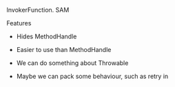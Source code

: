 InvokerFunction. SAM

Features
* Hides MethodHandle
* Easier to use than MethodHandle
* We can do something about Throwable

* Maybe we can pack some behaviour, such as retry in
